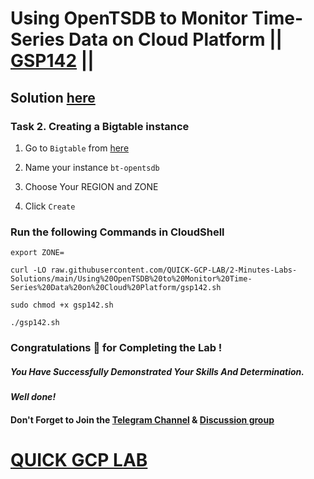 # Using OpenTSDB to Monitor Time-Series Data on Cloud Platform || [GSP142](https://www.cloudskillsboost.google/focuses/629?parent=catalog) ||

## Solution [here]()

### Task 2. Creating a Bigtable instance

1. Go to `Bigtable` from [here](https://console.cloud.google.com/bigtable/create-instance)

2. Name your instance `bt-opentsdb`

3. Choose Your REGION and ZONE

4. Click `Create`

### Run the following Commands in CloudShell

```
export ZONE=
```
```
curl -LO raw.githubusercontent.com/QUICK-GCP-LAB/2-Minutes-Labs-Solutions/main/Using%20OpenTSDB%20to%20Monitor%20Time-Series%20Data%20on%20Cloud%20Platform/gsp142.sh

sudo chmod +x gsp142.sh

./gsp142.sh
```

### Congratulations 🎉 for Completing the Lab !

##### *You Have Successfully Demonstrated Your Skills And Determination.*

#### *Well done!*

#### Don't Forget to Join the [Telegram Channel](https://t.me/QuickGcpLab) & [Discussion group](https://t.me/QuickGcpLabChats)

# [QUICK GCP LAB](https://www.youtube.com/@quickgcplab)
